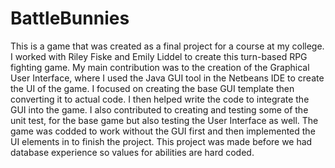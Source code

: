 # BattleBunnies

This is a game that was created as a final project for a course at my college. I worked with Riley Fiske and Emily Liddel to create this turn-based RPG fighting game.
My main contribution was to the creation of the Graphical User Interface, where I used the Java GUI tool in the Netbeans IDE to create the UI of the game. I focused on creating the base GUI template then converting it to actual code. I then helped write the code to integrate the GUI into the game. 
I also contributed to creating and testing some of the unit test, for the base game but also testing the User Interface as well. 
The game was codded to work without the GUI first and then implemented the UI elements in to finish the project. 
This project was made before we had database experience so values for abilities are hard coded. 
